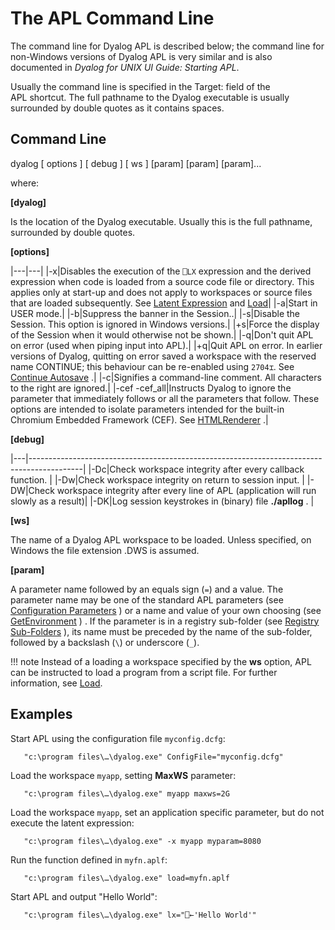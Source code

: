 <h1 class="heading"><span class="name">The APL Command Line</span></h1>

The command line for Dyalog APL is described below; the command line for non-Windows versions of Dyalog APL is very similar and is also documented in *Dyalog for UNIX UI Guide: Starting APL*.

Usually the command line is specified in the Target: field of the APL shortcut. The full pathname to the Dyalog executable is usually surrounded by double quotes as it contains spaces.

## Command Line

dyalog [ options ] [ debug ] [ ws ] [param] [param] [param]...

where:

**[dyalog]**

Is the location of the Dyalog executable. Usually this is the full pathname, surrounded by double quotes.

**[options]**

|---|---|
|-x|Disables the execution of the `⎕LX` expression and the derived expression when code is loaded from a source code file or directory.  This applies only at start-up and does not apply to workspaces or source files that are loaded subsequently. See [Latent Expression](../../language-reference-guide/system-functions/lx) and [Load](configuration-parameters/load.md)|
|-a|Start in USER mode.|
|-b|Suppress the banner in the Session..|
|-s|Disable the Session. This option is ignored in Windows versions.|
|+s|Force the display of the Session when it would otherwise not be shown.|
|-q|Don't quit APL on error (used when piping input into APL).|
|+q|Quit APL on error. In earlier versions of Dyalog, quitting on error saved a workspace with the reserved name CONTINUE; this behaviour can be re-enabled using `2704⌶`. See [Continue Autosave](../../language-reference-guide/the-i-beam-operator/continue-autosave) .|
|-c|Signifies a command-line comment. All characters to the right are ignored.|
|-cef -cef_all|Instructs Dyalog to ignore the parameter that immediately follows or all the parameters that follow. These options are intended to isolate parameters intended for the built-in Chromium Embedded Framework (CEF). See [HTMLRenderer](../../object-reference/objects/htmlrenderer) .|

**[debug]**

|---|-------------------------------------------------------------------------------------------|
|-Dc|Check workspace integrity after every callback function.                                   |
|-Dw|Check workspace integrity on return to session input.                                      |
|-DW|Check workspace integrity after every line of APL (application will run slowly as a result)|
|-DK|Log session keystrokes in (binary) file **./apllog** .                                     |

**[ws]**

The name of a Dyalog APL workspace to be loaded. Unless specified, on Windows the file extension .DWS is assumed.

**[param]**

A parameter name followed by an equals sign (`=`) and a value. The parameter name may be one of the standard APL parameters (see [Configuration Parameters](configuration-parameters/configuration-parameters.md) ) or a name and value of your own choosing (see [GetEnvironment](../../object-reference/methodorevents/getenvironment) ) . If the parameter is in a registry sub-folder (see [Registry Sub-Folders](registry-subfolders.md) ), its name must be preceded by the name of the sub-folder, followed by a backslash (`\`) or underscore (`_`).

!!! note
    Instead of  a loading a workspace specified by the **ws** option, APL can be instructed to load a program from a script file. For further information, see [Load](configuration-parameters/load.md).

<h2 class="example">Examples</h2>

Start APL using the configuration file `myconfig.dcfg`:
```apl
   "c:\program files\…\dyalog.exe" ConfigFile="myconfig.dcfg"
```

Load the workspace `myapp`, setting **MaxWS** parameter:
```apl
   "c:\program files\…\dyalog.exe" myapp maxws=2G
```

Load the workspace `myapp`, set an application specific parameter, but do not execute the latent expression:
```apl
   "c:\program files\…\dyalog.exe" -x myapp myparam=8080
```

Run the function defined in `myfn.aplf`:
```apl
   "c:\program files\…\dyalog.exe" load=myfn.aplf
```

Start APL and output "Hello World":
```apl
   "c:\program files\…\dyalog.exe" lx="⎕←'Hello World'"
```
